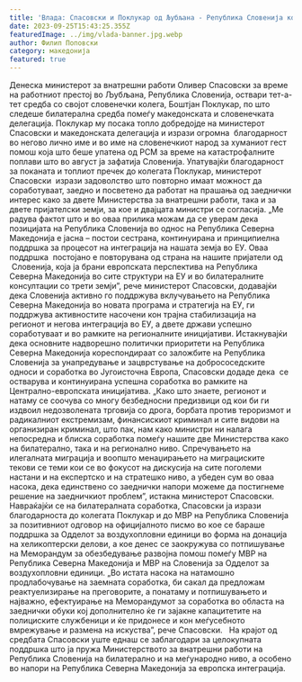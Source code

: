 ```yaml
---
title: 'Влада: Спасовски и Поклукар од Љубљана - Република Словенија континуирано ја поддржува европската перспектива на Република Северна Македонија во сите структури на ЕУ - 25 СЕПТЕМВРИ 2023'
date: 2023-09-25T15:43:25.355Z
featuredImage: ../img/vlada-banner.jpg.webp
author: Филип Поповски
category: македонија
featured: true
---
```

Денеска министерот за внатрешни работи Оливер Спасовски за време на работниот престој во Љубљана, Република Словенија, оствари тет-а-тет средба со својот словенечки колега, Боштјан Поклукар, по што следеше билатерална средба помеѓу македонската и словенечката делегација.
Поклукар му посака топло добредојде на министерот Спасовски и македонската делегација и изрази огромна  благодарност во негово лично име и во име на словенечкиот народ за хуманиот гест помош која што беше упатена од РСМ за време на катастрофалните поплави што во август ја зафатија Словенија.
Упатувајќи благодарност за поканата и топлиот пречек до колегата Поклукар, министерот Спасовски  изрази задоволство што повторно имаат можност да соработуваат, заедно и посветено да работат на прашања од заеднички интерес како за двете Министерства за внатрешни работи, така и за двете пријателски земји, за кое и двајцата министри се согласија.
„Ме радува фактот што и во оваа прилика можам да се уверам дека позицијата на Република Словенија во однос на Република Северна Македонија е јасна – постои сестрана, континуирана и принципиелна поддршка за процесот на интеграција на нашата земја во ЕУ. Оваа поддршка  постојано е повторувана од страна на нашите пријатели од  Словенија, која ја брани европската перспектива на Република Северна Македонија во сите структури на ЕУ и во билатералните консултации со трети земји”, рече министерот Спасовски, додавајќи дека Словенија активно го поддржува вклучувањето на Република Северна Македонија во новата програма и стратегија на ЕУ, ги поддржува активностите насочени кон трајна стабилизација на регионот и негова интеграција во ЕУ, а двете држави успешно соработуваат и во рамките на регионалните иницијативи.
Истакнувајќи дека основните надворешно политички приоритети на Република Северна Македонија кореспондираат со заложбите на Република Словенија за унапредување и зацврстување на добрососедските односи и соработка во Југоисточна Европа, Спасовски додаде дека  се остварува и континуирана успешна соработка во рамките на Централно-европската иницијатива.
„Како што знаете, регионот и натаму се соочува со многу безбедносни предизвици од кои би ги издвоил недозволената трговија со дрога, борбата против тероризмот и радикалниот екстремизам, финансискиот криминал и сите видови на организиран криминал, што пак, нам како министри ни налага непосредна и блиска соработка помеѓу нашите две Министерства како на билатерално, така и на регионално ниво. Спречувањето на илегалната миграција и воопшто менаџирањето на миграциските текови се теми кои се во фокусот на дискусија на сите поголеми настани и на експертско и на стратешко ниво, а убеден сум во оваа насока, дека единствено со заеднички напори можеме да постигнеме решение на заедничкиот проблем”, истакна министерот Спасовски.
Навраќајќи се на билатералната соработка, Спасовски ја изрази благодарноста до колегата Поклукар и до МВР на Република Словенија за позитивниот одговор на официјалното писмо во кое се бараше поддршка за Одделот за воздухопловни единици во форма на донација на хеликоптерски делови, а кое денес се заокружува со потпишување на Меморандум за обезбедување развојна помош помеѓу МВР на Република Северна Македонија и МВР на Словенија за Одделот за воздухопловни единици.
„Во истата насока на натамошно продлабочување на заемната соработка, би сакал да предложам реактуелизирање на преговорите, а понатаму и потпишувањето и најважно, ефектуирање на Меморандумот за соработка во областа на заеднички обуки кој дополнително ќе ги зајакне капацитетите на полициските службеници и ќе придонесе и кон меѓусебното вмрежување и размена на искуства”, рече Спасовски.
 
На крајот од средбата Спасовски уште еднаш се заблагодари за целокупната поддршка што ја пружа Министерството за внатрешни работи на Република Словенија на билатерално и на меѓународно ниво, а особено во напори на Република Северна Македонија за европска интеграција.

